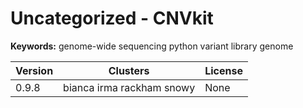 # Uncategorized - CNVkit



**Keywords:** genome-wide sequencing python variant library genome



| Version | Clusters | License |
| ------- | -------- | ------- |
| 0.9.8 | bianca irma rackham snowy | None |
